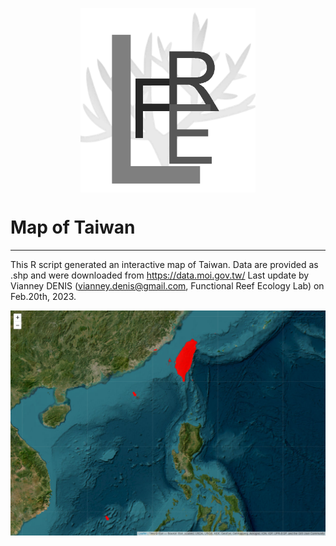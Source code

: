 <p align="center"><img align="center" width="280" src="./.github/logo.png"/></p>


# Map of Taiwan

---

This R script generated an interactive map of Taiwan. Data are provided as .shp and were downloaded from https://data.moi.gov.tw/
Last update by Vianney DENIS (vianney.denis@gmail.com, Functional Reef Ecology Lab) on Feb.20th, 2023.  


<p align="center"><img align="center" src="./.github/Taiwan_full.png"/></p>
